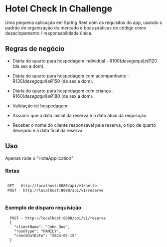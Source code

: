 
# Hotel Check In Challenge

Uma pequena aplicação em Spring Rest com os requisitos do app, usando o padrão de organização do mercado e boas práticas de código como desaclopamento / responsabilidade única.




## Regras de negócio

- Diária do quarto para hospedagem individual - R$100 (de seg a qui) e R$120 (de sex a dom).

- Diária do quarto para hospedagem com acompanhante - R$130 (de seg a qui) e R$150 (de sex a dom).

- Diária do quarto para hospedagem com criança - R$160 (de seg a qui) e R$180 (de sex a dom).

- Validação de hospedagem

- Assumir que a data inicial da reserva é a data atual da requisição.

- Receber o nome do cliente responsável pela reserva, o tipo de quarto desejado e a data final da
  reserva.

## Uso

Apenas rode o "HoteApplication"

### Rotas

```bash

 GET - http://localhost:8080/api/v1/hello
 POST - http://localhost:8080/api/v1/reserve
   
```  

### Exemplo de disparo requisição
```
  POST - http://localhost:8080/api/v1/reserve
  {
    "clientName": "John Doe",
    "roomType": "FAMILY",
    "checkOutDate": "2024-05-15"
  }
```
    
